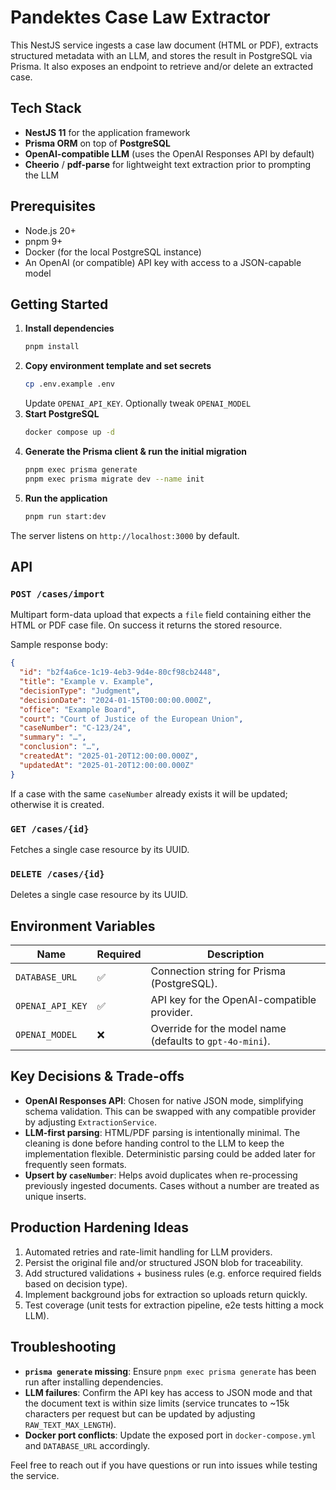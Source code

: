 # Pandektes Case Law Extractor

This NestJS service ingests a case law document (HTML or PDF), extracts structured metadata with an LLM, and stores the result in PostgreSQL via Prisma. It also exposes an endpoint to retrieve and/or delete an extracted case.

## Tech Stack

- **NestJS 11** for the application framework
- **Prisma ORM** on top of **PostgreSQL**
- **OpenAI-compatible LLM** (uses the OpenAI Responses API by default)
- **Cheerio** / **pdf-parse** for lightweight text extraction prior to prompting the LLM

## Prerequisites

- Node.js 20+
- pnpm 9+
- Docker (for the local PostgreSQL instance)
- An OpenAI (or compatible) API key with access to a JSON-capable model

## Getting Started

1. **Install dependencies**
   ```bash
   pnpm install
   ```
2. **Copy environment template and set secrets**
   ```bash
   cp .env.example .env
   ```
   Update `OPENAI_API_KEY`. Optionally tweak `OPENAI_MODEL`
3. **Start PostgreSQL**
   ```bash
   docker compose up -d
   ```
4. **Generate the Prisma client & run the initial migration**
   ```bash
   pnpm exec prisma generate
   pnpm exec prisma migrate dev --name init
   ```
5. **Run the application**
   ```bash
   pnpm run start:dev
   ```

The server listens on `http://localhost:3000` by default.

## API

### `POST /cases/import`
Multipart form-data upload that expects a `file` field containing either the HTML or PDF case file. On success it returns the stored resource.

Sample response body:
```json
{
  "id": "b2f4a6ce-1c19-4eb3-9d4e-80cf98cb2448",
  "title": "Example v. Example",
  "decisionType": "Judgment",
  "decisionDate": "2024-01-15T00:00:00.000Z",
  "office": "Example Board",
  "court": "Court of Justice of the European Union",
  "caseNumber": "C-123/24",
  "summary": "…",
  "conclusion": "…",
  "createdAt": "2025-01-20T12:00:00.000Z",
  "updatedAt": "2025-01-20T12:00:00.000Z"
}
```

If a case with the same `caseNumber` already exists it will be updated; otherwise it is created.

### `GET /cases/{id}`
Fetches a single case resource by its UUID.

### `DELETE /cases/{id}`
Deletes a single case resource by its UUID.

## Environment Variables

| Name | Required | Description |
| --- | --- | --- |
| `DATABASE_URL` | ✅ | Connection string for Prisma (PostgreSQL). |
| `OPENAI_API_KEY` | ✅ | API key for the OpenAI-compatible provider. |
| `OPENAI_MODEL` | ❌ | Override for the model name (defaults to `gpt-4o-mini`). |

## Key Decisions & Trade-offs

- **OpenAI Responses API**: Chosen for native JSON mode, simplifying schema validation. This can be swapped with any compatible provider by adjusting `ExtractionService`.
- **LLM-first parsing**: HTML/PDF parsing is intentionally minimal. The cleaning is done before handing control to the LLM to keep the implementation flexible. Deterministic parsing could be added later for frequently seen formats.
- **Upsert by `caseNumber`**: Helps avoid duplicates when re-processing previously ingested documents. Cases without a number are treated as unique inserts.

## Production Hardening Ideas

1. Automated retries and rate-limit handling for LLM providers.
2. Persist the original file and/or structured JSON blob for traceability.
3. Add structured validations + business rules (e.g. enforce required fields based on decision type).
4. Implement background jobs for extraction so uploads return quickly.
5. Test coverage (unit tests for extraction pipeline, e2e tests hitting a mock LLM).

## Troubleshooting

- **`prisma generate` missing**: Ensure `pnpm exec prisma generate` has been run after installing dependencies.
- **LLM failures**: Confirm the API key has access to JSON mode and that the document text is within size limits (service truncates to ~15k characters per request but can be updated by adjusting `RAW_TEXT_MAX_LENGTH`).
- **Docker port conflicts**: Update the exposed port in `docker-compose.yml` and `DATABASE_URL` accordingly.

Feel free to reach out if you have questions or run into issues while testing the service.
